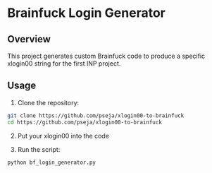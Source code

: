 # Brainfuck Login Generator

## Overview

This project generates custom Brainfuck code to produce a specific xlogin00 string for the first INP project.

## Usage

1. Clone the repository:
```sh
git clone https://github.com/pseja/xlogin00-to-brainfuck
cd https://github.com/pseja/xlogin00-to-brainfuck
```

2. Put your xlogin00 into the code

4. Run the script:
```sh
python bf_login_generator.py
```
